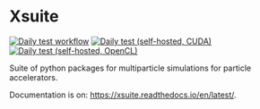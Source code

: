 # Xsuite 

[![Daily test workflow](https://github.com/xsuite/xsuite/actions/workflows/cron_test_gh.yaml/badge.svg)](https://github.com/xsuite/xsuite/actions/workflows/cron_test_gh.yaml)
[![Daily test (self-hosted, CUDA)](https://github.com/xsuite/xsuite/actions/workflows/cron_test_gpu_cuda.yaml/badge.svg)](https://github.com/xsuite/xsuite/actions/workflows/cron_test_gpu_cuda.yaml)
[![Daily test (self-hosted, OpenCL)](https://github.com/xsuite/xsuite/actions/workflows/cron_test_gpu_cl.yaml/badge.svg)](https://github.com/xsuite/xsuite/actions/workflows/cron_test_gpu_cl.yaml)

Suite of python packages for multiparticle simulations for particle accelerators.

Documentation is on: https://xsuite.readthedocs.io/en/latest/.
